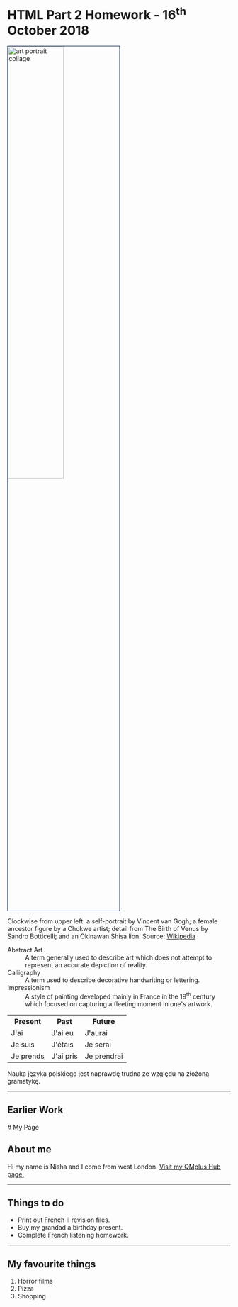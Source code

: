 <h1>HTML Part 2 Homework - 16<sup>th</sup> October 2018</h1>

<p>

<a
href="https://upload.wikimedia.org/wikipedia/commons/3/34/Art-portrait-collage_2.jpg">

<img class="imgLeft" style="width:50%; vertical-align:top; border:1px solid #021a40;"
src="https://upload.wikimedia.org/wikipedia/commons/3/34/Art-portrait-collage_2.jpg" alt="art portrait collage" > </a>

Clockwise from upper left: a self-portrait by Vincent van Gogh; a female ancestor figure by a Chokwe artist; detail from The Birth of Venus by Sandro Botticelli; and an Okinawan Shisa lion. Source: <a href="https://en.wikipedia.org/wiki/Art">Wikipedia</a>
</p>

<div class="clearLeft"></div>





<p>
<dl>
  <dt>Abstract Art</dt>
  <dd>A term generally used to describe art which does not attempt to represent an accurate depiction of reality.</dd>
  <dt>Calligraphy</dt>
  <dd>A term used to describe decorative handwriting or lettering.</dd>
  <dt>Impressionism</dt>
  <dd>A style of painting developed mainly in France in the 19<sup>th</sup> century which focused on capturing a fleeting moment in one's artwork. </dd>
</dl>
</p>

<table>
  <tr>
    <th>Present</th>
    <th>Past</th>
    <th>Future</th>
  </tr>
  <tr>
    <td>J'ai</td>
    <td>J'ai eu</td>
    <td>J'aurai</td>
  </tr>
  <tr>
    <td>Je suis</td>
    <td>J'étais</td>
    <td>Je serai</td>
  </tr>
  <tr>
    <td>Je prends</td>
    <td>J'ai pris</td>
    <td>Je prendrai</td>
  </tr>
</table>

<p lang="pl">Nauka języka polskiego jest naprawdę trudna ze względu na złożoną gramatykę.</p>

<hr>
<h2>Earlier Work</h2>
# My Page
<h2>About me</h2>
<p>Hi my name is Nisha and I come from west London. <a href="https://hub.qmplus.qmul.ac.uk/view/view.php?profile=nisha-wright&page=sml209-computers-and-languages-nisha-wright"> Visit my QMplus Hub page. </a> </p>
<hr>
<h2>Things to do</h2>
<ul>
<li>Print out French II revision files.</li>
<li>Buy my grandad a birthday present.</li>
<li>Complete French listening homework.</li>
</ul>
<hr>
<h2>My favourite things</h2>
<ol>
<li>Horror films</li> 
<li>Pizza</li>
<li>Shopping</li>
</ol>


